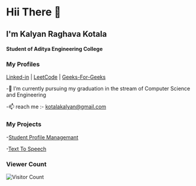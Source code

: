 # Hii There 👋

## I'm Kalyan Raghava Kotala
#### Student of Aditya Engineering College

### My  Profiles
[Linked-in](https://www.linkedin.com/in/kalyan-raghava-kotala/)  |
[LeetCode](https://leetcode.com/KalyanRaghava_2002/)  |
[Geeks-For-Geeks](https://auth.geeksforgeeks.org/user/kalyan_raghava_kotala)


-🌱 I’m currently pursuing my graduation in the stream of Computer Science and Engineering

-📫 reach me :- kotalakalyan@gmail.com

### My  Projects
-[Student Profile Managemant](https://github.com/Kalyanraghavakotala/project_SPM)

-[Text To Speech](https://github.com/Kalyanraghavakotala/KalyanRaghava_TextToSpeech.github.io)

### Viewer Count
![Visitor Count](https://profile-counter.glitch.me/{username}/count.svg)

